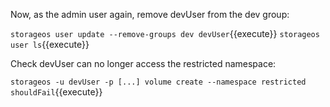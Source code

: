Now, as the admin user again, remove devUser from the dev group:

`storageos user update --remove-groups dev devUser`{{execute}}
`storageos user ls`{{execute}}

Check devUser can no longer access the restricted namespace:

`storageos -u devUser -p [...] volume create --namespace restricted shouldFail`{{execute}}

